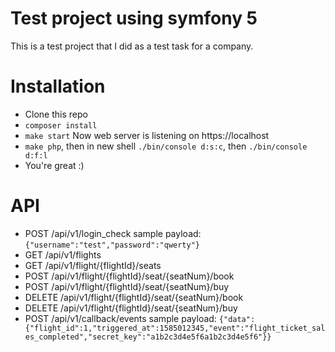 # Test project using symfony 5

This is a test project that I did as a test task for a company.

# Installation
- Clone this repo
- `composer install`
- `make start`
Now web server is listening on https://localhost
- `make php`, then in new shell `./bin/console d:s:c`, then `./bin/console d:f:l`
- You're great :)

# API
- POST /api/v1/login_check sample payload: `{"username":"test","password":"qwerty"}`
- GET /api/v1/flights
- GET /api/v1/flight/{flightId}/seats
- POST /api/v1/flight/{flightId}/seat/{seatNum}/book
- POST /api/v1/flight/{flightId}/seat/{seatNum}/buy
- DELETE /api/v1/flight/{flightId}/seat/{seatNum}/book
- DELETE /api/v1/flight/{flightId}/seat/{seatNum}/buy
- POST /api/v1/callback/events sample payload: `{"data":{"flight_id":1,"triggered_at":1585012345,"event":"flight_ticket_sales_completed","secret_key":"a1b2c3d4e5f6a1b2c3d4e5f6"}}`
